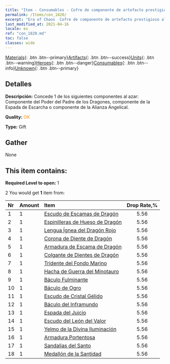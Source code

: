 ```yaml
---
title: "Item - Consumables - Cofre de componente de artefacto prestigioso al azar"
permalink: /Items/con_1820/
excerpt: "Era of Chaos  Cofre de componente de artefacto prestigioso al azar"
last_modified_at: 2021-04-16
locale: es
ref: "con_1820.md"
toc: false
classes: wide
---
```

 [Materials](/es/Items/){: .btn .btn--primary}[Artifacts](/es/Items/Artifacts/){: .btn .btn--success}[Units](/es/Items/Units/){: .btn .btn--warning}[Heroes](/es/Items/Heroes/){: .btn .btn--danger}[Consumables](/es/Items/Consumables/){: .btn .btn--info}[Unknown](/es/Items/Unknown/){: .btn .btn--primary}

## Detalles
 **Descripción:** Concede 1 de los siguientes componentes al azar: Componente del Poder del Padre de los Dragones, componente de la Espada de Escarcha o componente de la Alianza Angelical.

 **Quality:** <span style="color: #FF8C00">OK</span>

 **Type:** Gift

## Gather

  None

## This item contains:

 **Required Level to open:** 1

 2 You would get **1** item  from:

  | Nr | Amount |     Item    | Drop Rate,% |
  |:---|:-------|:------------|:---------:|
  | 1 | 1 | [Escudo de Escamas de Dragón](/es/Items/art_144/) | 5.56 | 
  | 2 | 1 | [Espinilleras de Hueso de Dragón](/es/Items/art_145/) | 5.56 | 
  | 3 | 1 | [Lengua Ígnea del Dragón Rojo](/es/Items/art_146/) | 5.56 | 
  | 4 | 1 | [Corona de Diente de Dragón](/es/Items/art_147/) | 5.56 | 
  | 5 | 1 | [Armadura de Escama de Dragón](/es/Items/art_148/) | 5.56 | 
  | 6 | 1 | [Colgante de Dientes de Dragón](/es/Items/art_149/) | 5.56 | 
  | 7 | 1 | [Tridente del Fondo Marino](/es/Items/art_160/) | 5.56 | 
  | 8 | 1 | [Hacha de Guerra del Minotauro](/es/Items/art_161/) | 5.56 | 
  | 9 | 1 | [Báculo Fulminante](/es/Items/art_162/) | 5.56 | 
  | 10 | 1 | [Báculo de Ogro](/es/Items/art_163/) | 5.56 | 
  | 11 | 1 | [Escudo de Cristal Gélido](/es/Items/art_164/) | 5.56 | 
  | 12 | 1 | [Báculo del Inframundo](/es/Items/art_165/) | 5.56 | 
  | 13 | 1 | [Espada del Juicio](/es/Items/art_150/) | 5.56 | 
  | 14 | 1 | [Escudo del León del Valor](/es/Items/art_151/) | 5.56 | 
  | 15 | 1 | [Yelmo de la Divina Iluminación](/es/Items/art_152/) | 5.56 | 
  | 16 | 1 | [Armadura Portentosa](/es/Items/art_153/) | 5.56 | 
  | 17 | 1 | [Sandalias del Santo](/es/Items/art_154/) | 5.56 | 
  | 18 | 1 | [Medallón de la Santidad](/es/Items/art_155/) | 5.56 | 
